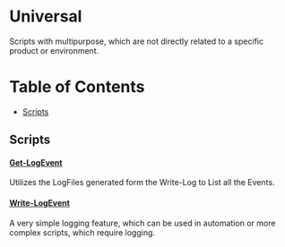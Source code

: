 # Universal
Scripts with multipurpose, which are not directly related to a specific product or environment.
# Table of Contents

  - [Scripts](#scripts)

## Scripts
#### [Get-LogEvent](./Get-LogEvent/)
Utilizes the LogFiles generated form the Write-Log to List all the Events.
#### [Write-LogEvent](./Write-LogEvent/)
A very simple logging feature, which can be used in automation or more complex scripts, which require logging.
